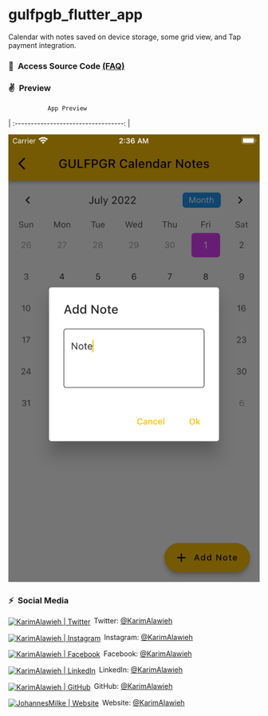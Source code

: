 # gulfpgb_flutter_app
Calendar with notes saved on device storage, some grid view, and Tap payment integration.

### 💖&ensp;Access Source Code [(FAQ)](https://github.com/karimkmx/sponsorware "FAQ")


### ✌&ensp;Preview

               App Preview             
| :----------------------------------: |

![alt text](https://raw.githubusercontent.com/karimkmx/gulfpgb_flutter_app/main/gulfpgb1.png)


### ⚡&ensp;Social Media

[<img align="center" alt="KarimAlawieh | Twitter" width="28px" src="https://firebasestorage.googleapis.com/v0/b/web-johannesmilke.appspot.com/o/other%2Fsocial%2Ftwitter.png?alt=media" />](https://twitter.com/alawieh_karim)&ensp;Twitter: [@KarimAlawieh](https://twitter.com/alawieh_karim "Twitter Karim Alawieh")

[<img align="center" alt="KarimAlawieh | Instagram" width="28px" src="https://firebasestorage.googleapis.com/v0/b/web-johannesmilke.appspot.com/o/other%2Fsocial%2Finstagram.png?alt=media" />](https://www.instagram.com/karim_alawieh/)&ensp;Instagram: [@KarimAlawieh](https://www.instagram.com/karim_alawieh/ "Instagram Karim Alawieh")

[<img align="center" alt="KarimAlawieh | Facebook" width="28px" src="https://firebasestorage.googleapis.com/v0/b/web-johannesmilke.appspot.com/o/other%2Fsocial%2Ffacebook.png?alt=media" />](https://www.facebook.com/alawiehkarim/)&ensp;Facebook: [@KarimAlawieh](https://www.facebook.com/alawiehkarim/ "Facebook Karim Alawieh")

[<img align="center" alt="KarimAlawieh | LinkedIn" width="28px" src="https://firebasestorage.googleapis.com/v0/b/web-johannesmilke.appspot.com/o/other%2Fsocial%2Flinkedin.png?alt=media" />](https://www.linkedin.com/in/karim-alawieh-054235238/)&ensp;LinkedIn: [@KarimAlawieh](https://www.linkedin.com/in/karim-alawieh-054235238/ "LinkedIn Karim Alawieh")

[<img align="center" alt="KarimAlawieh | GitHub" width="28px" src="https://firebasestorage.googleapis.com/v0/b/web-johannesmilke.appspot.com/o/other%2Fsocial%2Fgithub.png?alt=media" />](https://github.com/karimkmx)&ensp;GitHub: [@KarimAlawieh](https://github.com/karimkmx "GitHub Karim Alawieh")

[<img align="center" alt="JohannesMilke | Website" width="28px" src="https://firebasestorage.googleapis.com/v0/b/web-johannesmilke.appspot.com/o/other%2Fsocial%2Fwebsite.png?alt=media" />](https://www.facebook.com/alawiehkarim/)&ensp;Website: [@KarimAlawieh](https://www.facebook.com/alawiehkarim/ "Website Karim Alawieh")
